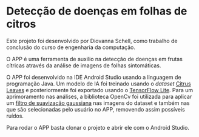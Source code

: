 # Detecção de doenças em folhas de citros

Este projeto foi desenvolvido por Diovanna Schell, como trabalho de conclusão do curso de engenharia da computação.

O APP é uma ferramenta de auxilio na detecção de doenças em frutas cítricas através da análise de imagens de folhas sintomáticas. 

O APP foi desenvolvido na IDE Android Studio usando a linguagem de programação Java. Um modelo de IA foi treinado usando o *dataset* [Citrus Leaves](https://www.tensorflow.org/datasets/catalog/citrus_leaves) e posteriormente foi exportado usando o [TensorFlow Lite](https://www.tensorflow.org/?gclid=CjwKCAjwpqCZBhAbEiwAa7pXea7uSAZywNue8_aFsEZmReAxrYr6APxbuoppfqxAY7w_796gSCHvRBoCP5kQAvD_BwE). Para um aprimoramento nas análises, a biblioteca OpenCv foi utilizada para aplicar um [filtro de suavização gaussiana](https://docs.opencv.org/4.x/d4/d13/tutorial_py_filtering.html) nas imagens do dataset e também nas que são selecionadas pelo usuário no APP, removendo assim possíveis ruídos.

Para rodar o APP basta clonar o projeto e abrir ele com o Android Studio.
